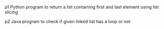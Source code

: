 p1
Python program to return a list containing first and last element using list slicing

p2
Java program to check if given linked list has a loop or not
